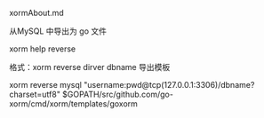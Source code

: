 xormAbout.md

从MySQL 中导出为 go 文件

xorm help reverse

格式：xorm reverse dirver dbname 导出模板

xorm reverse mysql "username:pwd@tcp(127.0.0.1:3306)/dbname?charset=utf8" $GOPATH/src/github.com/go-xorm/cmd/xorm/templates/goxorm
